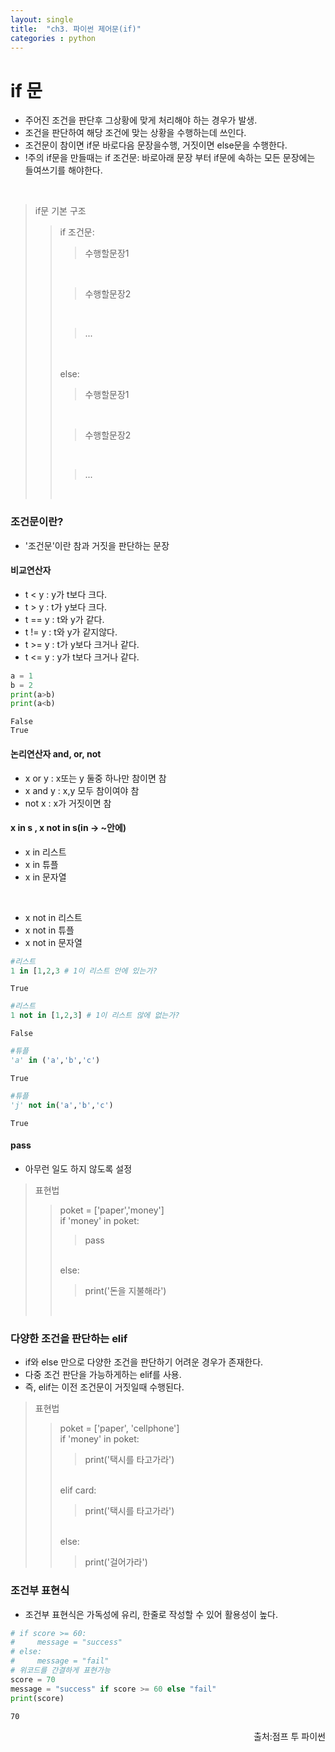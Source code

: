 ```yaml
---
layout: single
title:  "ch3. 파이썬 제어문(if)"
categories : python
---
```

# if 문 

- 주어진 조건을 판단후 그상황에 맞게 처리해야 하는 경우가 발생.
- 조건을 판단하여 해당 조건에 맞는 상황을 수행하는데 쓰인다.
- 조건문이 참이면 if문 바로다음 문장을수행, 거짓이면 else문을 수행한다.
- !주의 if문을 만들때는 if 조건문: 바로아래 문장 부터 if문에 속하는 모든 문장에는 들여쓰기를 해야한다.
<br>

>if문 기본 구조
>>if 조건문:<br><blockquote>수행할문장1</blockquote><br><blockquote>수행할문장2</blockquote><br><blockquote>...</blockquote><br>    
  else:<br><blockquote>수행할문장1</blockquote><br><blockquote>수행할문장2</blockquote><br><blockquote>...</blockquote><br>
    
### 조건문이란?
- '조건문'이란 참과 거짓을 판단하는 문장

#### 비교연산자

- t < y : y가 t보다 크다.
- t > y : t가 y보다 크다.
- t == y : t와 y가 같다.
- t != y : t와 y가 같지않다.
- t >= y : t가 y보다 크거나 같다.
- t <= y : y가 t보다 크거나 같다.




```python
a = 1
b = 2
print(a>b)
print(a<b)
```

    False
    True


#### 논리연산자 and, or, not

- x or y : x또는 y 둘중 하나만 참이면 참
- x and y : x,y 모두 참이여야 참
- not x : x가 거짓이면 참

#### x in s , x not in s(in -> ~안에)

- x in 리스트
- x in 튜플
- x in 문자열
<br>
    
- x not in 리스트
- x not in 튜플
- x not in 문자열


```python
#리스트
1 in [1,2,3 # 1이 리스트 안에 있는가?
```




    True




```python
#리스트
1 not in [1,2,3] # 1이 리스트 않에 없는가?
```




    False




```python
#튜플
'a' in ('a','b','c')
```




    True




```python
#튜플
'j' not in('a','b','c')
```




    True



#### pass
- 아무런 일도 하지 않도록 설정
>표현법
>>poket = ['paper','money']<br>
  if 'money' in poket:<br>
      <blockquote>pass</blockquote><br>
  else:<br>
      <blockquote>print('돈을 지불해라')</blockquote><br>

### 다양한 조건을 판단하는 elif 
- if와 else 만으로 다양한 조건을 판단하기 어려운 경우가 존재한다.
- 다중 조건 판단을 가능하게하는 elif를 사용.
- 즉, elif는 이전 조건문이 거짓일때 수행된다.
>표현법
>>poket = ['paper', 'cellphone']<br>
if 'money' in poket:<br><blockquote>print('택시를 타고가라')</blockquote><br>
elif card: <br><blockquote>print('택시를 타고가라')</blockquote><br>
else:<br><blockquote>print('걸어가라')</blockquote>

### 조건부 표현식
- 조건부 표현식은 가독성에 유리, 한줄로 작성할 수 있어 활용성이 높다.


```python
# if score >= 60:
#     message = "success"
# else:
#     message = "fail"
# 위코드를 간결하게 표현가능
score = 70
message = "success" if score >= 60 else "fail"
print(score)
```

    70
<P style ="vertical-align: bottom; text-align: right;">출처:점프 투 파이썬</p>
